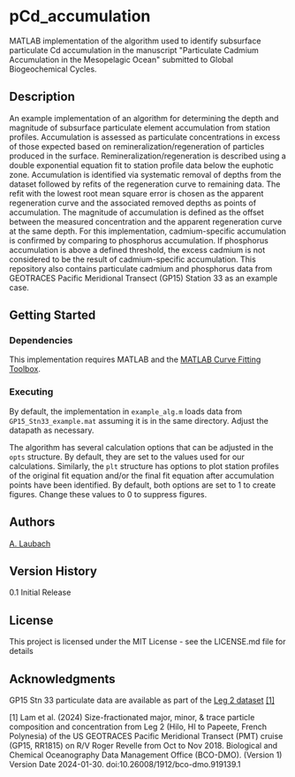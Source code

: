 # pCd_accumulation
MATLAB implementation of the algorithm used to identify subsurface particulate Cd accumulation in the manuscript "Particulate Cadmium Accumulation in the Mesopelagic Ocean" submitted to Global Biogeochemical Cycles. 

## Description
An example implementation of an algorithm for determining the depth and magnitude of subsurface particulate element accumulation from station profiles. Accumulation is assessed as particulate concentrations in excess of those expected based on remineralization/regeneration of particles produced in the surface. Remineralization/regeneration is described using a double exponential equation fit to station profile data below the euphotic zone. Accumulation is identified via systematic removal of depths from the dataset followed by refits of the regeneration curve to remaining data. The refit with the lowest root mean square error is chosen as the apparent regeneration curve and the associated removed depths as points of accumulation. The magnitude of accumulation is defined as the offset between the measured concentration and the apparent regeneration curve at the same depth. For this implementation, cadmium-specific accumulation is confirmed by comparing to phosphorus accumulation. If phosphorus accumulation is above a defined threshold, the excess cadmium is not considered to be the result of cadmium-specific accumulation. This repository also contains particulate cadmium and phosphorus data from GEOTRACES Pacific Meridional Transect (GP15) Station 33 as an example case. 

## Getting Started

### Dependencies
This implementation requires MATLAB and the [MATLAB Curve Fitting Toolbox](https://www.mathworks.com/products/curvefitting.html).  

### Executing
By default, the implementation in `example_alg.m` loads data from `GP15_Stn33_example.mat` assuming it is in the same directory. Adjust the datapath as necessary. 

The algorithm has several calculation options that can be adjusted in the `opts` structure. By default, they are set to the values used for our calculations. Similarly, the `plt` structure has options to plot station profiles of the original fit equation and/or the final fit equation after accumulation points have been identified. By default, both options are set to 1 to create figures. Change these values to 0 to suppress figures. 

## Authors
[A. Laubach](alaubach@ucsc.ed)

## Version History
0.1 Initial Release

## License
This project is licensed under the MIT License - see the LICENSE.md file for details

## Acknowledgments
GP15 Stn 33 particulate data are available as part of the [Leg 2 dataset](https://www.bco-dmo.org/dataset/919139) [[1]](#1) 

<a id="1">[1]</a>
Lam et al. (2024)
Size-fractionated major, minor, & trace particle composition and concentration from Leg 2 (Hilo, HI to Papeete, French Polynesia) of the US GEOTRACES Pacific Meridional Transect (PMT) cruise (GP15, RR1815) on R/V Roger Revelle from Oct to Nov 2018. Biological and Chemical Oceanography Data Management Office (BCO-DMO). (Version 1) Version Date 2024-01-30. doi:10.26008/1912/bco-dmo.919139.1
